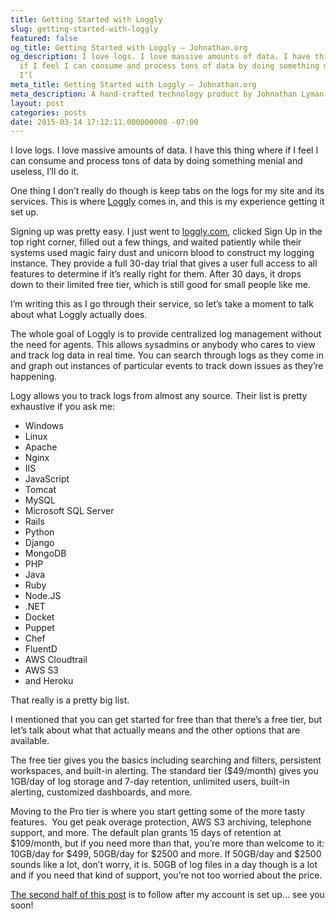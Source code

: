 ```yaml
---
title: Getting Started with Loggly
slug: getting-started-with-loggly
featured: false
og_title: Getting Started with Loggly – Johnathan.org
og_description: I love logs. I love massive amounts of data. I have this thing where
  if I feel I can consume and process tons of data by doing something menial and useless,
  I’l
meta_title: Getting Started with Loggly – Johnathan.org
meta_description: A hand-crafted technology product by Johnathan Lyman
layout: post
categories: posts
date: 2015-03-14 17:12:11.000000000 -07:00
---
```


I love logs. I love massive amounts of data. I have this thing where if I feel I can consume and process tons of data by doing something menial and useless, I’ll do it.

One thing I don’t really do though is keep tabs on the logs for my site and its services. This is where [Loggly](http://loggly.com) comes in, and this is my experience getting it set up.

Signing up was pretty easy. I just went to [loggly.com](http://loggly.com), clicked Sign Up in the top right corner, filled out a few things, and waited patiently while their systems used magic fairy dust and unicorn blood to construct my logging instance. They provide a full 30-day trial that gives a user full access to all features to determine if it’s really right for them. After 30 days, it drops down to their limited free tier, which is still good for small people like me.

I’m writing this as I go through their service, so let’s take a moment to talk about what Loggly actually does.

The whole goal of Loggly is to provide centralized log management without the need for agents. This allows sysadmins or anybody who cares to view and track log data in real time. You can search through logs as they come in and graph out instances of particular events to track down issues as they’re happening.

Logy allows you to track logs from almost any source. Their list is pretty exhaustive if you ask me:

- Windows
- Linux
- Apache
- Nginx
- IIS
- JavaScript
- Tomcat
- MySQL
- Microsoft SQL Server
- Rails
- Python
- Django
- MongoDB
- PHP
- Java
- Ruby
- Node.JS
- .NET
- Docket
- Puppet
- Chef
- FluentD
- AWS Cloudtrail
- AWS S3
- and Heroku

That really is a pretty big list.

I mentioned that you can get started for free than that there’s a free tier, but let’s talk about what that actually means and the other options that are available.

The free tier gives you the basics including searching and filters, persistent workspaces, and built-in alerting. The standard tier ($49/month) gives you 1GB/day of log storage and 7-day retention, unlimited users, built-in alerting, customized dashboards, and more.

Moving to the Pro tier is where you start getting some of the more tasty features. &nbsp;You get peak overage protection, AWS S3 archiving, telephone support, and more. The default plan grants 15 days of retention at $109/month, but if you need more than that, you’re more than welcome to it: 10GB/day for $499, 50GB/day for $2500 and more. If 50GB/day and $2500 sounds like a lot, don’t worry, it is. 50GB of log files in a day though is a lot and if you need that kind of support, you’re not too worried about the price.

[The second half of this post](/getting-started-with-loggly-part-2-the-cool-stuff/) is to follow after my account is set up… see you soon!

